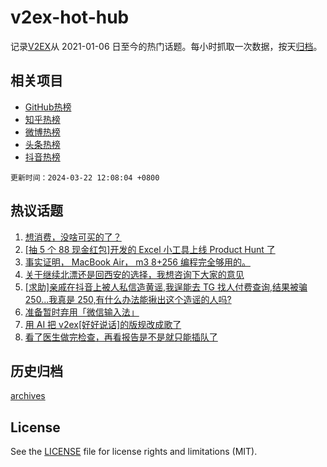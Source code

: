# v2ex-hot-hub

 记录[V2EX](https://www.v2ex.com/)从 2021-01-06 日至今的热门话题。每小时抓取一次数据，按天[归档](archives)。
 
 ## 相关项目

- [GitHub热榜](https://github.com/snaildev/github-hot-hub)
- [知乎热榜](https://github.com/snaildev/zhihu-hot-hub)
- [微博热榜](https://github.com/snaildev/weibo-hot-hub)
- [头条热榜](https://github.com/snaildev/toutiao-hot-hub)
- [抖音热榜](https://github.com/snaildev/douyin-hot-hub)


 `更新时间：2024-03-22 12:08:04 +0800`

## 热议话题

1. [想消费，没啥可买的了？](https://www.v2ex.com/t/1025751)
1. [[抽 5 个 88 现金红包]开发的 Excel 小工具上线 Product Hunt 了](https://www.v2ex.com/t/1025770)
1. [事实证明， MacBook Air， m3 8+256 编程完全够用的。](https://www.v2ex.com/t/1025889)
1. [关于继续北漂还是回西安的选择，我想咨询下大家的意见](https://www.v2ex.com/t/1025761)
1. [[求助]亲戚在抖音上被人私信造黄谣,我逞能去 TG 找人付费查询,结果被骗 250...我真是 250,有什么办法能揪出这个造谣的人吗?](https://www.v2ex.com/t/1025799)
1. [准备暂时弃用「微信输入法」](https://www.v2ex.com/t/1025936)
1. [用 AI 把 v2ex[好好说话]的版规改成歌了](https://www.v2ex.com/t/1025708)
1. [看了医生做完检查，再看报告是不是就只能插队了](https://www.v2ex.com/t/1025783)

## 历史归档

[archives](archives)

## License

See the [LICENSE](LICENSE) file for license rights and limitations (MIT).
